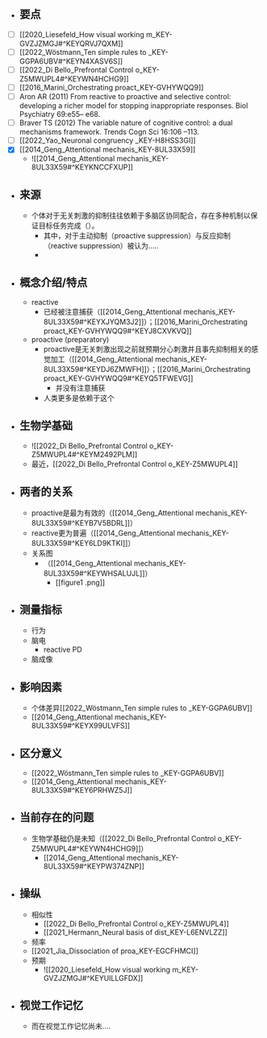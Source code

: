 - 要点
	- 
- [ ] [[2020_Liesefeld_How visual working m_KEY-GVZJZMGJ#^KEYQRVJ7QXM]]
- [ ] [[2022_Wöstmann_Ten simple rules to _KEY-GGPA6UBV#^KEYN4XASV6S]]
- [ ] [[2022_Di Bello_Prefrontal Control o_KEY-Z5MWUPL4#^KEYWN4HCHG9]]
- [ ] [[2016_Marini_Orchestrating proact_KEY-GVHYWQQ9]]
- [ ] Aron AR (2011) From reactive to proactive and selective control: developing a richer model for stopping inappropriate responses. Biol Psychiatry 69:e55– e68.
- [ ] Braver TS (2012) The variable nature of cognitive control: a dual mechanisms framework. Trends Cogn Sci 16:106 –113.
- [ ] [[2022_Yao_Neuronal congruency _KEY-H8HSS3GI]]
- [x] [[2014_Geng_Attentional mechanis_KEY-8UL33X59]]
	- ![[2014_Geng_Attentional mechanis_KEY-8UL33X59#^KEYKNCCFXUP]]


- ## 来源
	- 个体对于无关刺激的抑制往往依赖于多脑区协同配合，存在多种机制以保证目标任务完成（）。
		- 其中，对于主动抑制（proactive suppression）与反应抑制（reactive suppression）被认为.....
		- 
- ## 概念介绍/特点
	- reactive 
		- 已经被注意捕获（[[2014_Geng_Attentional mechanis_KEY-8UL33X59#^KEYXJYQM3J2]]）；[[2016_Marini_Orchestrating proact_KEY-GVHYWQQ9#^KEYJ8CXVKVQ]]
	- proactive  (preparatory)
		- proactive是无关刺激出现之前就预期分心刺激并且事先抑制相关的感觉加工（[[2014_Geng_Attentional mechanis_KEY-8UL33X59#^KEYDJ6ZMWFH]]）；[[2016_Marini_Orchestrating proact_KEY-GVHYWQQ9#^KEYQ5TFWEVG]]
			- 并没有注意捕获
		- 人类更多是依赖于这个
- ## 生物学基础
	- ![[2022_Di Bello_Prefrontal Control o_KEY-Z5MWUPL4#^KEYM2492PLM]]
	- 最近，[[2022_Di Bello_Prefrontal Control o_KEY-Z5MWUPL4]]
- ## 两者的关系
	- proactive是最为有效的（[[2014_Geng_Attentional mechanis_KEY-8UL33X59#^KEYB7V5BDRL]]）
	- reactive更为普遍（[[2014_Geng_Attentional mechanis_KEY-8UL33X59#^KEY6LD9KTKI]]）
	- 关系图
		- （[[2014_Geng_Attentional mechanis_KEY-8UL33X59#^KEYWHSALUJL]]）
			- [[figure1 .png]]
- ## 测量指标
	- 行为
	- 脑电
		- reactive PD
	- 脑成像
- ## 影响因素
	- 个体差异[[2022_Wöstmann_Ten simple rules to _KEY-GGPA6UBV]]
	- [[2014_Geng_Attentional mechanis_KEY-8UL33X59#^KEYX99ULVFS]]
- ## 区分意义
	- [[2022_Wöstmann_Ten simple rules to _KEY-GGPA6UBV]]
	- [[2014_Geng_Attentional mechanis_KEY-8UL33X59#^KEY6PRHWZ5J]]
- ## 当前存在的问题
	- 生物学基础仍是未知（[[2022_Di Bello_Prefrontal Control o_KEY-Z5MWUPL4#^KEYWN4HCHG9]]）
		- [[2014_Geng_Attentional mechanis_KEY-8UL33X59#^KEYPW374ZNP]]
- ## 操纵
	- 相似性
		- [[2022_Di Bello_Prefrontal Control o_KEY-Z5MWUPL4]]
		- [[2021_Hermann_Neural basis of dist_KEY-L6ENVLZZ]]
	- 频率
	- [[2021_Jia_Dissociation of proa_KEY-EGCFHMCI]]
	- 预期
		- ![[2020_Liesefeld_How visual working m_KEY-GVZJZMGJ#^KEYUILLGFDX]]
- ## 视觉工作记忆
	- 而在视觉工作记忆尚未....
